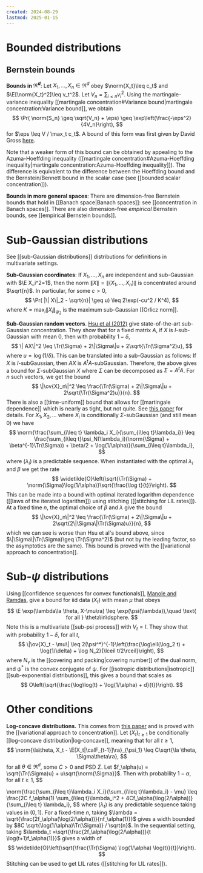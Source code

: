```yaml
---
created: 2024-08-29
lastmod: 2025-01-15
---
```


# Bounded distributions

## Bernstein bounds 
**Bounds in $\Re^d$**:  Let $X_1, \dots, X_n\in\Re^d$ obey $\norm{X_t}\leq c_t$ and $\E[\norm{X_t}^2]\leq v_t^2$. Let $V_n = \sum_{i\leq n}v_i^2$. Using the martingale-variance inequality [[martingale concentration#Variance bound|martingale concentration:Variance bound]], we obtain 
$$
\Pr( \norm{S_n} \geq \sqrt{V_n} + \eps) \geq \exp\left(\frac{-\eps^2}{4V_n}\right),
$$
for $\eps \leq V / \max_t c_t$. A bound of this form was first given by David Gross [here](https://arxiv.org/pdf/0910.1879). 

Note that a weaker form of this bound can be obtained by appealing to the Azuma-Hoeffding inequality ([[martingale concentration#Azuma-Hoeffding inequality|martingale concentration:Azuma-Hoeffding inequality]]). The difference is equivalent to the difference between the Hoeffding bound and the Bernstein/Bennett bound in the scalar case (see [[bounded scalar concentration]]).   

**Bounds in more general spaces**: There are dimension-free Bernstein bounds that hold in [[Banach space|Banach spaces]]: see [[concentration in Banach spaces]]. There are also dimension-free _empirical_ Bernstein bounds, see [[empirical Bernstein bounds]]. 

# Sub-Gaussian distributions 
See [[sub-Gaussian distributions]] distributions for definitions in multivariate settings. 

**Sub-Gaussian coordinates**: If $X_1,\dots,X_n$ are independent and sub-Gaussian with $\E X_i^2=1$, then the norm $\| X \| = \| (X_1,\dots,X_n)\|$ is concentrated around $\sqrt{n}$. In particular, for some $c>0$, 
$$
\Pr( |\| X\|_2 - \sqrt{n}| \geq u) \leq 2\exp(-cu^2 / K^4),
$$
where $K = \max_i \| X_i\|_{\psi_2}$ is the maximum sub-Gaussian [[Orlicz norm]]. 

**Sub-Gaussian random vectors**. [Hsu et al (2012)](https://web.archive.org/web/20160413235708id_/http://ecp.ejpecp.org/article/viewFile/2079/2154) give state-of-the-art sub-Gaussian concentration. They show that for a fixed matrix $A$, if $X$ is $I$-sub-Gaussian with mean 0, then with probability $1-\delta$, 
$$
\| AX\|^2 \leq \Tr(\Sigma) + 2\|\Sigma\|u + 2\sqrt{\Tr(\Sigma^2)u},
$$
where $u = \log(1/\delta)$. This can be translated into a sub-Gaussian as follows: If $X$ is $I$-subGaussian, then $AX$ is $A^t A$-subGaussian. Therefore, the above gives a bound for $\Sigma$-subGaussian $X$ where $\Sigma$ can be decomposed as $\Sigma = A^t A$. For $n$ such vectors, we get the bound 
$$
\|\ov{X}_n\|^2 \leq \frac{\Tr(\Sigma) + 2\|\Sigma\|u + 2\sqrt{\Tr(\Sigma^2)u}}{n}.
$$
There is also a [[time-uniform]] bound that allows for [[martingale dependence]] which is nearly as tight, but not quite. See [this paper](https://arxiv.org/abs/2311.08168) for details. For $X_1,X_2,\dots$ where $X_i$ is conditionally $\Sigma$-subGaussian (and still mean 0) we have 
$$
\norm{\frac{\sum_{i\leq t} \lambda_i X_i}{\sum_{i\leq t}\lambda_i}} \leq \frac{\sum_{i\leq t}\psi_N(\lambda_i)(\norm{\Sigma} + \beta^{-1}\Tr(\Sigma)) +   \beta/2 + \log(1/\alpha)}{\sum_{i\leq t}\lambda_i},
$$
where $(\lambda_i)$ is a predictable sequence. When instantiated with the optimal $\lambda_i$ and $\beta$ we get the rate 
$$
\widetilde{O}\left(\sqrt{\Tr(\Sigma) + \norm{\Sigma}\log(1/\alpha)}\sqrt{\frac{\log t}{t}}\right).
$$
This can be made into a bound with optimal iterated logarithm dependence ([[laws of the iterated logarithm]]) using stitching ([[stitching for LIL rates]]). At a fixed time $n$, the optimal choice of $\beta$ and $\lambda$ give the bound 
$$
\|\ov{X}_n\|^2 \leq \frac{\Tr(\Sigma) + 2\|\Sigma\|u + 2\sqrt{2\|\Sigma\|\Tr(\Sigma)u}}{n},
$$
which we can see is worse than Hsu et al's bound above, since $\|\Sigma\|\Tr(\Sigma)\geq \Tr(\Sigma^2)$ (but not by the leading factor, so the asymptotics are the same). This bound is proved with the [[variational approach to concentration]]. 

# Sub-$\psi$ distributions 

Using [[confidence sequences for convex functionals]], [Manole and Ramdas](https://arxiv.org/pdf/2103.09267), give a bound for iid data $(X_t)$ with mean $\mu$ that obeys 
$$
\E \exp(\lambda\la \theta, X-\mu\ra) \leq \exp(\psi(\lambda)),\quad \text{ for all } \theta\in\dsphere.
$$
Note this is a multivariate [[sub-psi process]] with $V_t = I$. They show that with probability $1-\delta$, for all $t$, 
$$
\|\ov{X}_t - \mu\| \leq 2(\psi^*)^{-1}\left(\frac{\log\ell(\log_2 t) + \log(1/\delta) + \log N_2}{\lceil t/2\rceil}\right),
$$
where $N_\gamma$ is the [[covering and packing|covering number]] of the dual norm, and $\psi^*$ is the convex conjugate of $\psi$. For [[isotropic distributions|isotropic]] [[sub-exponential distributions]], this gives a bound that scales as 
$$
O\left(\sqrt{\frac{\log\log(t) + \log(1/\alpha) + d}{t}}\right).
$$
# Other conditions 

**Log-concave distributions.** This comes from [this paper](https://arxiv.org/abs/2311.08168) and is proved with the [[variational approach to concentration]]. Let $(X_t)_{t\geq 1}$ be conditionally [[log-concave distribution|log-concave]], meaning that for all $t\geq 1$,
$$
    \norm{\la\theta, X_t - \E[X_t|\calF_{t-1}]\ra}_{\psi_1} \leq C\sqrt{\la \theta, \Sigma\theta\ra},
$$
for all $\theta\in\Re^d$, some $C>0$ and PSD $\Sigma$. Let $f_\alpha(u) = \sqrt{\Tr(\Sigma)u} + u\sqrt{\norm{\Sigma}}$. Then with probability $1-\alpha$, for all $t\geq 1$, 
$$
 
\norm{\frac{\sum_{i\leq t}\lambda_i X_i}{\sum_{i\leq t}\lambda_i} - \mu} \leq \frac{2C f_\alpha(1) \sum_{i\leq t}\lambda_i^2 + 4Cf_\alpha(\log(2/\alpha))}{\sum_{i\leq t}
    \lambda_i},
$$
where $(\lambda_t)$ is any predictable sequence taking values in $(0,1)$. For a fixed-time $n$, taking $\lambda = \sqrt{\frac{2f_\alpha(\log(2/\alpha))}{nf_\alpha(1)}}$ gives a width bounded by $8C \sqrt{\log(1/\alpha)\Tr(\Sigma)} / \sqrt{n}$. In the sequential setting, taking $\lambda_t =\sqrt{\frac{2f_\alpha(\log(2/\alpha))}{t \log(t+1)f_\alpha(1)}}$ gives a width of 
$$
\widetilde{O}\left(\sqrt{\frac{\Tr(\Sigma) \log(1/\alpha) \log(t)}{t}}\right).
$$
Stitching can be used to get LIL rates ([[stitching for LIL rates]]). 



